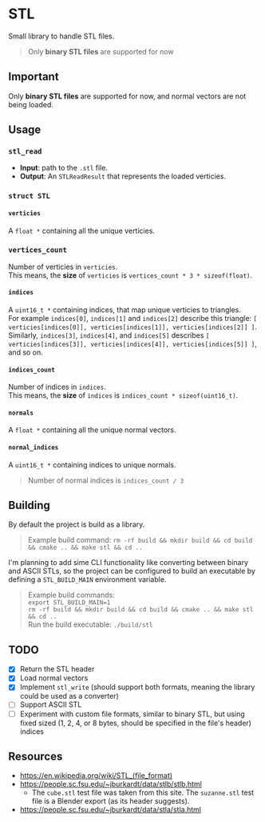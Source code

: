 # STL

Small library to handle STL files.

> Only **binary STL files** are supported for now

## Important

Only **binary STL files** are supported for now, and normal vectors are not being loaded.

## Usage

### `stl_read`

- **Input**: path to the `.stl` file.
- **Output**: An `STLReadResult` that represents the loaded verticies.

### `struct STL`

#### `verticies`

A `float *` containing all the unique verticies.

### `vertices_count`

Number of verticies in `verticies`.  
This means, the **size** of `verticies` is `vertices_count * 3 * sizeof(float)`.

#### `indices`

A `uint16_t *` containing indices, that map unique verticies to triangles.  
For example `indices[0]`, `indices[1]` and `indices[2]` describe this triangle: `[ verticies[indices[0]], verticies[indices[1]], verticies[indices[2]] ]`.  
Similarly, `indices[3]`, `indices[4]`, and `indices[5]` describes `[ verticies[indices[3]], verticies[indices[4]], verticies[indices[5]] ]`, and so on.

#### `indices_count`

Number of indices in `indices`.  
This means, the **size** of `indices` is `indices_count * sizeof(uint16_t)`.

#### `normals`

A `float *` containing all the unique normal vectors.

#### `normal_indices`

A `uint16_t *` containing indices to unique normals.

> Number of normal indices is `indices_count / 3`

## Building

By default the project is build as a library.

> Example build command: `rm -rf build && mkdir build && cd build && cmake .. && make stl && cd ..`

I'm planning to add sime CLI functionality like converting between binary and ASCII STLs, so the project can be configured to build an executable by defining a `STL_BUILD_MAIN` environment variable.

> Example build commands:  
> `export STL_BUILD_MAIN=1`  
> `rm -rf build && mkdir build && cd build && cmake .. && make stl && cd ..`  
> Run the build executable: `./build/stl`

## TODO

- [x] Return the STL header
- [x] Load normal vectors
- [x] Implement `stl_write` (should support both formats, meaning the library could be used as a converter)
- [ ] Support ASCII STL
- [ ] Experiment with custom file formats, similar to binary STL, but using fixed sized (1, 2, 4, or 8 bytes, should be specified in the file's header) indices

## Resources

- https://en.wikipedia.org/wiki/STL_(file_format)
- https://people.sc.fsu.edu/~jburkardt/data/stlb/stlb.html
  - The `cube.stl` test file was taken from this site. The `suzanne.stl` test file is a Blender export (as its header suggests).
- https://people.sc.fsu.edu/~jburkardt/data/stla/stla.html
